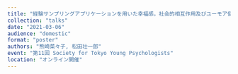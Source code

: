 ```yaml
---
title: "経験サンプリングアプリケーションを用いた幸福感，社会的相互作用及びユーモア使用の縦断的調査"
collection: "talks"
date: "2021-03-06"
audience: "domestic"
format: "poster"
authors: "熊崎菜々子, 松田壮一郎"
event: "第11回 Society for Tokyo Young Psychologists"
location: "オンライン開催"
---
```

